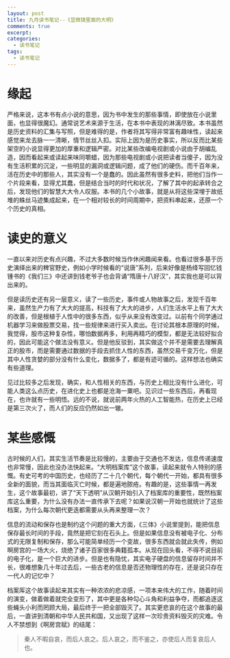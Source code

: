 ```yaml
---
layout: post
title: 九月读书笔记--《显微镜里面的大明》
comments: true
excerpt: 
categories:
  - 读书笔记  
tags:
  - 读书笔记 
---
```



# 缘起

严格来说，这本书有点小说的意思，因为书中发生的那些事情，即使放在小说里面，也显得很魔幻。通常说艺术来源于生活，在本书中表现的淋漓尽致。本书虽然是历史资料的汇集与写照，但是难得的是，作者将其写得非常富有趣味性，读起来感觉来龙去脉一一清晰，情节丝丝入扣。实际上因为是历史事实，所以反而比某些架空的小说显得更加的厚重和逻辑严密。对比某些改编电视剧或小说由于胡编乱造，因而看起来或读起来味同嚼蜡，因为那些电视剧或小说把读者当傻子，因为没有生活积累的沉淀，一些明显的漏洞或逻辑问题，成了他们的硬伤。而千百年来，活在历史中的那些人，其实没有一个是蠢的。因此虽然有很多史料，把他们当作一个片段来看，显得尤其蠢，但是结合当时的时代和状况，了解了其中的起承转合之后，发现他们的智慧大大令人叹服。本书的几个小故事，就是从将这些深埋于故纸堆的蛛丝马迹集成起来，在一个相对较长的时间周期中，把资料串起来，还原一个个历史的真相。


# 读史的意义

一直以来对历史有点兴趣，不过大多数时候当作休闲趣闻来看。也看过很多基于历史演绎出来的稗官野史，例如小学时候看的“说唐”系列，后来好像是杨绛写回忆钱锺书的《我们三》中还讲到钱老爷子也会背诵“隋唐十八好汉”，其实我也是可以背出来的。

但是读历史还有另一层意义，读了一些历史，事件或人物故事之后，发现千百年来，虽然生产力有了大大的提高，科技有了大大的进步，人们生活水平上有了大大的改善，但是根植于人性中的很多东西，似乎从来没有改变过。以前有个同学通过机器学习来做股票交易，找一些规律来进行买入卖出。在讨论其根本原理的时候，我觉得，股市这种复杂性，哪怕数据再多，利用再精巧的模型，都是无法较好拟合的，因此可能这个做法没有意义。但是他反驳到，其实做这个并不是需要去理解真正的股市，而是需要通过数据的手段去抓住人性的东西，虽然交易千变万化，但是其中人性贪婪的部分没有什么变化，数据多了，都是有迹可循的。这样想法也确实有些道理。

见过比较多之后发现，确实，和人性相关的东西，与历史上相比没有什么进化，可能人类这么点历史，在进化史上也都是沧海一粟吧。见识过一些东西后，再看现在，也许就有一些明悟。远的不说，就说前两年火热的人工智能热，在历史上已经是第三次火了，而人们的反应仍然如出一辙。


# 某些感慨

古时候的人们，其实生活节奏是比较慢的，主要由于交通也不发达，信息传递速度也非常慢，因此也没办法快起来。“大明档案库”这个故事，读起来就令人特别的感慨。有史可考的中国历史，也经历了二十几个朝代，每个朝代一开始，都具有很多全新的面貌，而当其面临灭亡时候，都是遍地脓疮。有趣的是，这些事情一再发生，这个故事最初，讲了“天下透明”从汉朝开始引入了档案库的重要性，既然档案库这么重要，为什么没有办法一直传承下去呢？如果说汉朝一开始也就统计了这些档案，为什么每次朝代更迭都需要从头再来整理一次？

信息的流动和保存也是制约这个问题的重大方面，《三体》小说里提到，能把信息保存最长时间的手段，竟然是把它刻在石头上。但是如果信息没有被电子化、分布式的无限复制和保存，那么可能简单经历一个变故，很多东西就会就此失传，例如啊房宫的一场大火，烧绝了诸子百家很多典籍孤本。从现在回头看，不得不说目前的电子化，是一个巨大的进步。但是也有隐忧，其实电子硬盘的信息留存时间并不长，很难想象几十年过去后，一些古老的信息是否还物理性的存在，还是说只存在一代人的记忆中？

档案厍这个故事读起来其实有一种浓浓的悲凉感，一项本来伟大的工作，随着时间的演变，做着做着就完全变形了，其中更是各种勾心斗角和利益争夺，而都追逐这些蝇头小利而罔顾大局，最后终于一把全部毁灭了。其实更悲哀的在这个故事的最后，一直讲到清朝和中华人民共和国，又出现了这样一次珍贵资料毁灭的灾难。令人不禁想到《啊房宫赋》的结尾：

> 秦人不暇自哀，而后人哀之。后人哀之，而不鉴之，亦使后人而复哀后人也。
